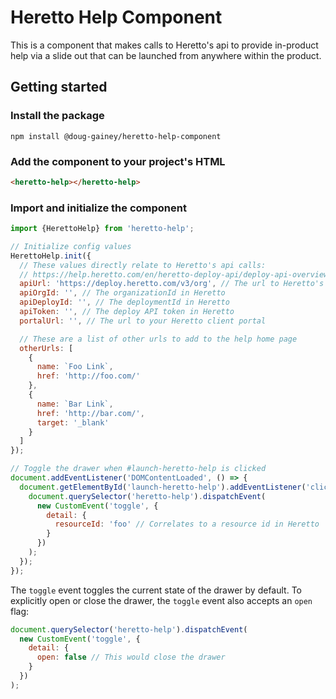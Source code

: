 # Heretto Help Component

This is a component that makes calls to Heretto's api to provide in-product help via a slide out that can be launched from anywhere within the product.

## Getting started

### Install the package

```shell
npm install @doug-gainey/heretto-help-component
```

### Add the component to your project's HTML

```html
<heretto-help></heretto-help>
```

### Import and initialize the component

```javascript
import {HerettoHelp} from 'heretto-help';

// Initialize config values
HerettoHelp.init({
  // These values directly relate to Heretto's api calls:
  // https://help.heretto.com/en/heretto-deploy-api/deploy-api-overview
  apiUrl: 'https://deploy.heretto.com/v3/org', // The url to Heretto's api
  apiOrgId: '', // The organizationId in Heretto
  apiDeployId: '', // The deploymentId in Heretto
  apiToken: '', // The deploy API token in Heretto
  portalUrl: '', // The url to your Heretto client portal

  // These are a list of other urls to add to the help home page
  otherUrls: [
    {
      name: `Foo Link`,
      href: 'http://foo.com/'
    },
    {
      name: `Bar Link`,
      href: 'http://bar.com/',
      target: '_blank'
    }
  ]
});

// Toggle the drawer when #launch-heretto-help is clicked
document.addEventListener('DOMContentLoaded', () => {
  document.getElementById('launch-heretto-help').addEventListener('click', () => {
    document.querySelector('heretto-help').dispatchEvent(
      new CustomEvent('toggle', {
        detail: {
          resourceId: 'foo' // Correlates to a resource id in Heretto
        }
      })
    );
  });
});
```

The `toggle` event toggles the current state of the drawer by default. To explicitly open or close the drawer, the `toggle` event also accepts an `open` flag:

```javascript
document.querySelector('heretto-help').dispatchEvent(
  new CustomEvent('toggle', {
    detail: {
      open: false // This would close the drawer
    }
  })
);
```
